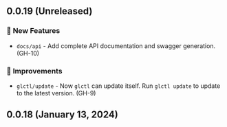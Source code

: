 ## 0.0.19 (Unreleased)
### :rocket: **New Features**

* `docs/api` - Add complete API documentation and swagger generation. (GH-10)

### :tada: **Improvements**

* `glctl/update` - Now `glctl` can update itself. Run `glctl update` to update to the latest version. (GH-9)

## 0.0.18 (January 13, 2024)
